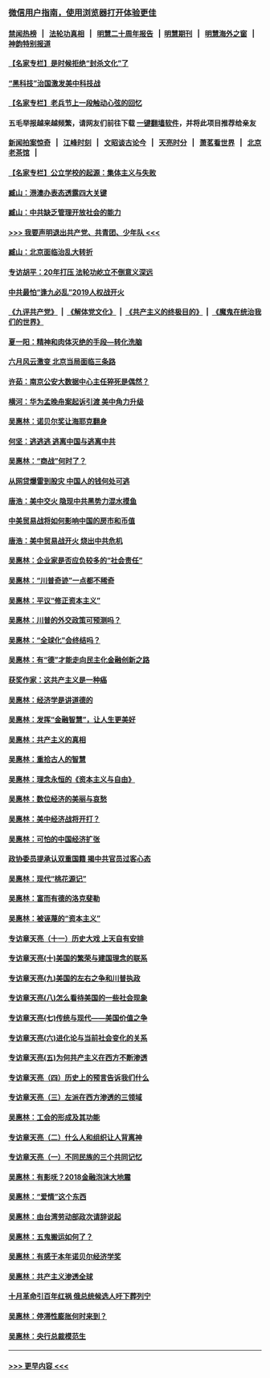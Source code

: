 ### [微信用户指南，使用浏览器打开体验更佳](https://github.com/gfw-breaker/banned-news1/blob/master/indexes/wechat-guide.md?t=0)
#### [禁闻热榜](热点新闻.md?t=0)  &nbsp;&nbsp;|&nbsp;&nbsp; [法轮功真相](https://github.com/gfw-breaker/truth/blob/master/README.md?t=0) &nbsp;&nbsp;|&nbsp;&nbsp; [明慧二十周年报告](https://github.com/gfw-breaker/mh-reports/blob/master/README.md?t=0) &nbsp;&nbsp;|&nbsp;&nbsp;[明慧期刊](https://github.com/gfw-breaker/mh-qikan) &nbsp;&nbsp;|&nbsp;&nbsp; [明慧海外之窗](https://github.com/gfw-breaker/mh-news/blob/master/README.md?t=0) &nbsp;&nbsp;|&nbsp;&nbsp; [神韵特别报道](https://github.com/gfw-breaker/mh-news/blob/master/shenyun.md?t=0)
#### [【名家专栏】是时候拒绝“封杀文化”了](../pages/nsc423/n11814093.md?t=02151444) 
#### [“黑科技”治国激发美中科技战](../pages/nsc423/n11638056.md?t=02151444) 
#### [【名家专栏】老兵节上一段触动心弦的回忆](../pages/nsc423/n11646016.md?t=02151444) 
#### 五毛举报越来越频繁，请网友们前往下载 [一键翻墙软件](https://github.com/gfw-breaker/ssr-accounts)，并将此项目推荐给亲友
#### [新闻拍案惊奇](https://github.com/gfw-breaker/banned-news1/blob/master/pages/link4.md) &nbsp;&nbsp;|&nbsp;&nbsp; [江峰时刻](https://github.com/gfw-breaker/banned-news1/blob/master/pages/link4.md) &nbsp;&nbsp;|&nbsp;&nbsp; [文昭谈古论今](https://github.com/gfw-breaker/banned-news1/blob/master/pages/link4.md) &nbsp;&nbsp;|&nbsp;&nbsp; [天亮时分](https://github.com/gfw-breaker/banned-news1/blob/master/pages/link4.md) &nbsp;&nbsp;|&nbsp;&nbsp; [萧茗看世界](https://github.com/gfw-breaker/banned-news1/blob/master/pages/link4.md) &nbsp;&nbsp;|&nbsp;&nbsp; [北京老茶馆](https://github.com/gfw-breaker/banned-news1/blob/master/pages/link4.md) &nbsp;&nbsp;|&nbsp;&nbsp; 
#### [【名家专栏】公立学校的起源：集体主义与失败](../pages/nsc423/n11601833.md?t=02151444) 
#### [臧山：港澳办表态透露四大关键](../pages/nsc423/n11421628.md?t=02151444) 
#### [臧山：中共缺乏管理开放社会的能力](../pages/nsc423/n11407457.md?t=02151444) 
#### [>>> 我要声明退出共产党、共青团、少年队 <<<](https://github.com/begood0513/goodnews/blob/master/quit/letter.md) 
#### [臧山：北京面临治乱大转折](../pages/nsc423/n11406895.md?t=02151444) 
#### [专访胡平：20年打压 法轮功屹立不倒意义深远](../pages/nsc423/n11398800.md?t=02151444) 
#### [中共最怕“逢九必乱”2019人权战开火](../pages/nsc423/n11385248.md?t=02151444) 
#### [《九评共产党》](https://github.com/begood0513/9ping.md/blob/master/README.md) &nbsp;|&nbsp; [《解体党文化》](../../../../jtdwh.md/blob/master/README.md)  &nbsp;|&nbsp; [《共产主义的终极目的》](../../../../gczydzjmd.md/blob/master/README.md) &nbsp;|&nbsp; [《魔鬼在统治我们的世界》](../../../../mgztzwmdsj.md/blob/master/README.md) 
#### [夏一阳：精神和肉体灭绝的手段—转化洗脑](../pages/nsc423/n11368250.md?t=02151444) 
#### [六月风云激变 北京当局面临三条路](../pages/nsc423/n11313668.md?t=02151444) 
#### [许茹：南京公安大数据中心主任猝死是偶然？](../pages/nsc423/n11064744.md?t=02151444) 
#### [横河：华为孟晚舟案起诉引渡 美中角力升级](../pages/nsc423/n11027230.md?t=02151444) 
#### [吴惠林：诺贝尔奖让海耶克翻身](../pages/nsc423/n10890049.md?t=02151444) 
#### [何坚：逃逃逃 逃离中国与逃离中共](../pages/nsc423/n10592891.md?t=02151444) 
#### [吴惠林：“商战”何时了？](../pages/nsc423/n10573558.md?t=02151444) 
#### [从网贷爆雷到股灾 中国人的钱何处可逃](../pages/nsc423/n10572800.md?t=02151444) 
#### [唐浩：美中交火 隐现中共黑势力混水摸鱼](../pages/nsc423/n10544040.md?t=02151444) 
#### [中美贸易战将如何影响中国的房市和币值](../pages/nsc423/n10543697.md?t=02151444) 
#### [唐浩：美中贸易战开火 烧出中共危机](../pages/nsc423/n10540126.md?t=02151444) 
#### [吴惠林：企业家是否应负较多的“社会责任”](../pages/nsc423/n10535022.md?t=02151444) 
#### [吴惠林：“川普奇迹”一点都不稀奇](../pages/nsc423/n10512808.md?t=02151444) 
#### [吴惠林：平议“修正资本主义”](../pages/nsc423/n10495724.md?t=02151444) 
#### [吴惠林：川普的外交政策可预测吗？](../pages/nsc423/n10462387.md?t=02151444) 
#### [吴惠林：“全球化”会终结吗？](../pages/nsc423/n10452838.md?t=02151444) 
#### [吴惠林：有“德”才能走向民主化金融创新之路](../pages/nsc423/n10432292.md?t=02151444) 
#### [获奖作家：这共产主义是一种癌](../pages/nsc423/n10431541.md?t=02151444) 
#### [吴惠林：经济学是讲道德的](../pages/nsc423/n10398014.md?t=02151444) 
#### [吴惠林：发挥“金融智慧”，让人生更美好](../pages/nsc423/n10375019.md?t=02151444) 
#### [吴惠林：共产主义的真相](../pages/nsc423/n10351394.md?t=02151444) 
#### [吴惠林：重拾古人的智慧](../pages/nsc423/n10337691.md?t=02151444) 
#### [吴惠林：理念永恒的《资本主义与自由》](../pages/nsc423/n10316274.md?t=02151444) 
#### [吴惠林：数位经济的美丽与哀愁](../pages/nsc423/n10292946.md?t=02151444) 
#### [吴惠林：美中经济战将开打？](../pages/nsc423/n10258825.md?t=02151444) 
#### [吴惠林：可怕的中国经济扩张](../pages/nsc423/n10219147.md?t=02151444) 
#### [政协委员提承认双重国籍 揭中共官员过客心态](../pages/nsc423/n10208809.md?t=02151444) 
#### [吴惠林：现代“桃花源记”](../pages/nsc423/n10185234.md?t=02151444) 
#### [吴惠林：富而有德的洛克斐勒](../pages/nsc423/n10142264.md?t=02151444) 
#### [吴惠林：被诬蔑的“资本主义”](../pages/nsc423/n10124816.md?t=02151444) 
#### [专访章天亮（十一）历史大戏 上天自有安排](../pages/nsc423/n10094905.md?t=02151444) 
#### [专访章天亮(十)美国的繁荣与建国理念的联系](../pages/nsc423/n10094899.md?t=02151444) 
#### [专访章天亮(九)美国的左右之争和川普执政](../pages/nsc423/n10094889.md?t=02151444) 
#### [专访章天亮(八)怎么看待美国的一些社会现象](../pages/nsc423/n10094857.md?t=02151444) 
#### [专访章天亮(七)传统与现代——美国价值之争](../pages/nsc423/n10093140.md?t=02151444) 
#### [专访章天亮(六)进化论与当前社会变化的关系](../pages/nsc423/n10092036.md?t=02151444) 
#### [专访章天亮(五)为何共产主义在西方不断渗透](../pages/nsc423/n10083620.md?t=02151444) 
#### [专访章天亮（四）历史上的预言告诉我们什么](../pages/nsc423/n10083606.md?t=02151444) 
#### [专访章天亮（三）左派在西方渗透的三领域](../pages/nsc423/n10081115.md?t=02151444) 
#### [吴惠林：工会的形成及其功能](../pages/nsc423/n10080633.md?t=02151444) 
#### [专访章天亮（二）什么人和组织让人背离神](../pages/nsc423/n10076637.md?t=02151444) 
#### [专访章天亮（一）不同民族的三个共同记忆](../pages/nsc423/n10074188.md?t=02151444) 
#### [吴惠林：有影呒？2018金融泡沫大地震](../pages/nsc423/n10040534.md?t=02151444) 
#### [吴惠林：“爱情”这个东西](../pages/nsc423/n10019423.md?t=02151444) 
#### [吴惠林：由台湾劳动部政次请辞说起](../pages/nsc423/n9979679.md?t=02151444) 
#### [吴惠林：五鬼搬运如何了？](../pages/nsc423/n9925338.md?t=02151444) 
#### [吴惠林：有感于本年诺贝尔经济学奖](../pages/nsc423/n9871883.md?t=02151444) 
#### [吴惠林：共产主义渗透全球](../pages/nsc423/n9812748.md?t=02151444) 
#### [十月革命引百年红祸 俄总统候选人吁下葬列宁](../pages/nsc423/n9810182.md?t=02151444) 
#### [吴惠林：停滞性膨胀何时来到？](../pages/nsc423/n9764136.md?t=02151444) 
#### [吴惠林：央行总裁模范生](../pages/nsc423/n9728134.md?t=02151444) 

----
#### [ >>> 更早内容 <<< ](../indexes/nsc423-earlier.md)
